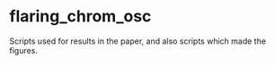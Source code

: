 # flaring_chrom_osc
Scripts used for results in the paper, and also scripts which made the figures.


